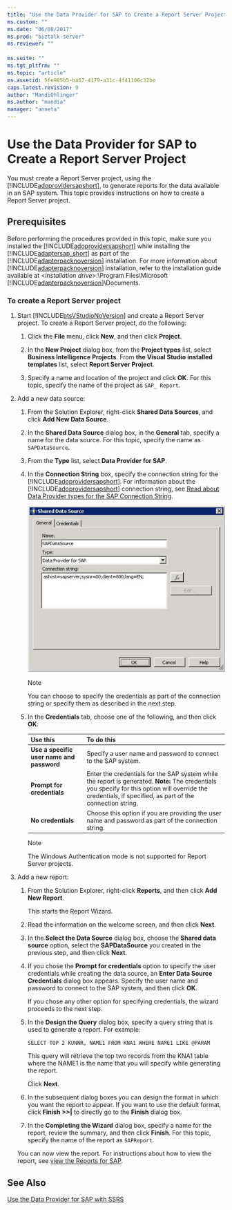 ```yaml
---
title: "Use the Data Provider for SAP to Create a Report Server Project | Microsoft Docs"
ms.custom: ""
ms.date: "06/08/2017"
ms.prod: "biztalk-server"
ms.reviewer: ""

ms.suite: ""
ms.tgt_pltfrm: ""
ms.topic: "article"
ms.assetid: 5fe985b5-ba67-4179-a31c-4f41106c32be
caps.latest.revision: 9
author: "MandiOhlinger"
ms.author: "mandia"
manager: "anneta"
---
```

# Use the Data Provider for SAP to Create a Report Server Project
You must create a Report Server project, using the [!INCLUDE[adoprovidersapshort](../../includes/adoprovidersapshort-md.md)], to generate reports for the data available in an SAP system. This topic provides instructions on how to create a Report Server project.  
  
## Prerequisites  
 Before performing the procedures provided in this topic, make sure you installed the [!INCLUDE[adoprovidersapshort](../../includes/adoprovidersapshort-md.md)] while installing the [!INCLUDE[adaptersap_short](../../includes/adaptersap-short-md.md)] as part of the [!INCLUDE[adapterpacknoversion](../../includes/adapterpacknoversion-md.md)] installation. For more information about [!INCLUDE[adapterpacknoversion](../../includes/adapterpacknoversion-md.md)] installation, refer to the installation guide available at \<*installation drive*>:\Program Files\Microsoft [!INCLUDE[adapterpacknoversion](../../includes/adapterpacknoversion-md.md)]\Documents.  
  
### To create a Report Server project  
  
1.  Start [!INCLUDE[btsVStudioNoVersion](../../includes/btsvstudionoversion-md.md)] and create a Report Server project. To create a Report Server project, do the following:  
  
    1.  Click the **File** menu, click **New**, and then click **Project**.  
  
    2.  In the **New Project** dialog box, from the **Project types** list, select **Business Intelligence Projects**. From **the Visual Studio installed templates** list, select **Report Server Project**.  
  
    3.  Specify a name and location of the project and click **OK**. For this topic, specify the name of the project as `SAP_ Report`.  
  
2.  Add a new data source:  
  
    1.  From the Solution Explorer, right-click **Shared Data Sources**, and click **Add New Data Source**.  
  
    2.  In the **Shared Data Source** dialog box, in the **General** tab, specify a name for the data source. For this topic, specify the name as `SAPDataSource`.  
  
    3.  From the **Type** list, select **Data Provider for SAP**.  
  
    4.  In the **Connection String** box, specify the connection string for the [!INCLUDE[adoprovidersapshort](../../includes/adoprovidersapshort-md.md)]. For information about the [!INCLUDE[adoprovidersapshort](../../includes/adoprovidersapshort-md.md)] connection string, see [Read about Data Provider types for the SAP Connection String](../../adapters-and-accelerators/adapter-sap/read-about-data-provider-types-for-the-sap-connection-string.md).  
  
         ![Create a data source](../../adapters-and-accelerators/adapter-sap/media/8494c1a5-5e68-4178-a005-a6ea56d97ad7.gif "8494c1a5-5e68-4178-a005-a6ea56d97ad7")  
  
        > [!NOTE]
        >  You can choose to specify the credentials as part of the connection string or specify them as described in the next step.  
  
    5.  In the **Credentials** tab, choose one of the following, and then click **OK**:  
  
        |Use this|To do this|  
        |--------------|----------------|  
        |**Use a specific user name and password**|Specify a user name and password to connect to the SAP system.|  
        |**Prompt for credentials**|Enter the credentials for the SAP system while the report is generated. **Note:**  The credentials you specify for this option will override the credentials, if specified, as part of the connection string.|  
        |**No credentials**|Choose this option if you are providing the user name and password as part of the connection string.|  
  
        > [!NOTE]
        >  The Windows Authentication mode is not supported for Report Server projects.  
  
3.  Add a new report:  
  
    1.  From the Solution Explorer, right-click **Reports**, and then click **Add New Report**.  
  
         This starts the Report Wizard.  
  
    2.  Read the information on the welcome screen, and then click **Next**.  
  
    3.  In the **Select the Data Source** dialog box, choose the **Shared data source** option, select the **SAPDataSource** you created in the previous step, and then click **Next**.  
  
    4.  If you chose the **Prompt for credentials** option to specify the user credentials while creating the data source, an **Enter Data Source Credentials** dialog box appears. Specify the user name and password to connect to the SAP system, and then click **OK**.  
  
         If you chose any other option for specifying credentials, the wizard proceeds to the next step.  
  
    5.  In the **Design the Query** dialog box, specify a query string that is used to generate a report. For example:  
  
        ```  
        SELECT TOP 2 KUNNR, NAME1 FROM KNA1 WHERE NAME1 LIKE @PARAM  
        ```  
  
         This query will retrieve the top two records from the KNA1 table where the NAME1 is the name that you will specify while generating the report.  
  
         Click **Next**.  
  
    6.  In the subsequent dialog boxes you can design the format in which you want the report to appear. If you want to use the default format, click **Finish >>&#124;** to directly go to the **Finish** dialog box.  
  
    7.  In the **Completing the Wizard** dialog box, specify a name for the report, review the summary, and then click **Finish**. For this topic, specify the name of the report as `SAPReport`.  
  
     You can now view the report. For instructions about how to view the report, see [view the Reports for SAP](../../adapters-and-accelerators/adapter-sap/view-the-reports-for-sap.md).  
  
## See Also  
 [Use the Data Provider for SAP with SSRS](../../adapters-and-accelerators/adapter-sap/use-the-data-provider-for-sap-with-ssrs.md)